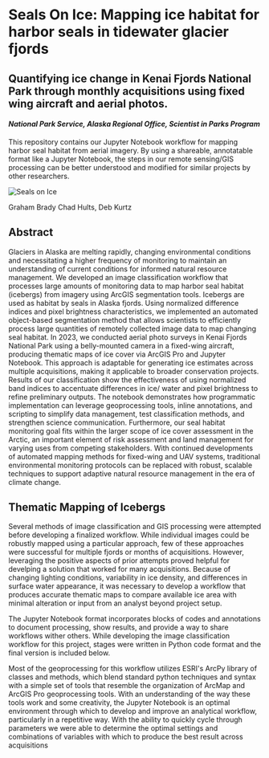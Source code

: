 # Seals On Ice: Mapping ice habitat for harbor seals in tidewater glacier fjords
## Quantifying ice change in Kenai Fjords National Park through monthly acquisitions using fixed wing aircraft and aerial photos.

#### _National Park Service, Alaska Regional Office, Scientist in Parks Program_

This repository contains our Jupyter Notebook workflow for mapping harbor seal habitat from aerial imagery. By using a shareable, annotatable format like a Jupyter Notebook, the steps in our remote sensing/GIS processing can be better understood and modified for similar projects by other researchers.

![Seals on Ice](.'/field_photos/DSC_0566-3.jpg')


Graham Brady
Chad Hults, Deb Kurtz

## Abstract

Glaciers in Alaska are melting rapidly, changing environmental conditions and necessitating
a higher frequency of monitoring to maintain an understanding of current conditions for
informed natural resource management. We developed an image classification workflow that
processes large amounts of monitoring data to map harbor seal habitat (icebergs) from imagery
using ArcGIS segmentation tools. Icebergs are used as habitat by seals in Alaska fjords.
Using normalized difference indices and pixel brightness characteristics, we implemented an
automated object-based segmentation method that allows scientists to efficiently process
large quantities of remotely collected image data to map changing seal habitat. In 2023,
we conducted aerial photo surveys in Kenai Fjords National Park using a belly-mounted
camera in a fixed-wing aircraft, producing thematic maps of ice cover via ArcGIS Pro and
Jupyter Notebook. This approach is adaptable for generating ice estimates across multiple
acquisitions, making it applicable to broader conservation projects. Results of our classification
show the effectiveness of using normalized band indices to accentuate differences in ice/
water and pixel brightness to refine preliminary outputs. The notebook demonstrates how
programmatic implementation can leverage geoprocessing tools, inline annotations, and
scripting to simplify data management, test classification methods, and strengthen science
communication. Furthermore, our seal habitat monitoring goal fits within the larger scope
of ice cover assessment in the Arctic, an important element of risk assessment and land
management for varying uses from competing stakeholders. With continued developments
of automated mapping methods for fixed-wing and UAV systems, traditional environmental
monitoring protocols can be replaced with robust, scalable techniques to support adaptive
natural resource management in the era of climate change.

## Thematic Mapping of Icebergs

Several methods of image classification and GIS processing were attempted before developing a finalized workflow. While individual images could be robustly mapped using a particular approach, few of these approaches were successful for multiple fjords or months of acquisitions. However, leveraging the positive aspects of prior attempts proved helpful for develping a solution that worked for many acquisitions. Because of changing lighting conditions, variability in ice density, and differences in surface water appearance, it was necessary to develop a workflow that produces accurate thematic maps to compare available ice area with minimal alteration or input from an analyst beyond project setup.

The Jupyter Notebook format incorporates blocks of codes and annotations to document processing, show results, and provide a way to share workflows wither others. While developing the image classification workflow for this project, stages were written in Python code format and the final version is included below.

Most of the geoprocessing for this workflow utilizes ESRI's ArcPy library of classes and methods, which blend standard python techniques and syntax with a simple set of tools that resemble the organization of ArcMap and ArcGIS Pro geoprocessing tools. With an understanding of the way these tools work and some creativity, the Jupyter Notebook is an optimal environment through which to develop and improve an analytical workflow, particularly in a repetitive way. With the ability to quickly cycle through parameters we were able to determine the optimal settings and combinations of variables with which to produce the best result across acquisitions

